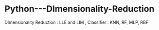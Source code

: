 # Python---DImensionality-Reduction
DImensionality Reduction  : LLE and LIM , Classifier : KNN, RF, MLP, RBF
